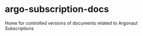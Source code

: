 # argo-subscription-docs
Home for controlled versions of documents related to Argonaut Subscriptions
